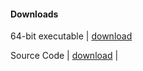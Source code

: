#### Downloads

64-bit executable | [download](https://github.com/mqhirr/Zephyr/releases/download/1.0/Zephyr.exe)

Source Code | [download](https://github.com/mqhirr/Zephyr/archive/refs/heads/stable.zip) |
